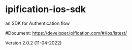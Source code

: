# ipification-ios-sdk
an SDK for Authentication flow

#Document: https://developer.ipification.com/#/ios/latest/

Version 2.0.2 (11-04-2022)
